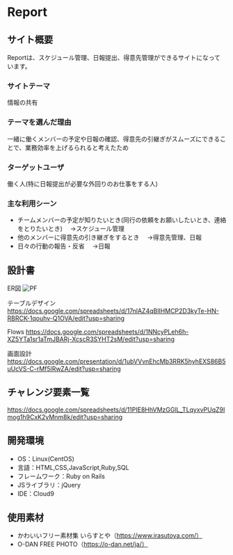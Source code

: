 # Report

## サイト概要
Reportは、スケジュール管理、日報提出、得意先管理ができるサイトになっています。

### サイトテーマ
情報の共有

### テーマを選んだ理由
一緒に働くメンバーの予定や日報の確認、得意先の引継ぎがスムーズにできることで、業務効率を上げるられると考えたため

### ターゲットユーザ
働く人(特に日報提出が必要な外回りのお仕事をする人)

### 主な利用シーン
- チームメンバーの予定が知りたいとき(同行の依頼をお願いしたいとき、連絡をとりたいとき)
　→スケジュール管理
- 他のメンバーに得意先の引き継ぎをするとき
　→得意先管理、日報
- 日々の行動の報告・反省
　→日報　

## 設計書
ER図
![PF](https://user-images.githubusercontent.com/78362676/116961565-a243c680-acde-11eb-8265-1688f6e68c1c.png)

テーブルデザイン
https://docs.google.com/spreadsheets/d/17nlAZ4qBlIHMCP2D3kyTe-HN-RBRCK-1qouhv-Q1OVA/edit?usp=sharing

Flows
https://docs.google.com/spreadsheets/d/1NNcyPLeh6h-XZ5YTa1sr1aTmJBARj-XcscR3SYHT2sM/edit?usp=sharing

画面設計
https://docs.google.com/presentation/d/1ubVVvnEhcMb3RRK5hyhEXS86B5uUcVS-C-rMf5lRwZA/edit?usp=sharing

## チャレンジ要素一覧
https://docs.google.com/spreadsheets/d/11PIE8HhVMzGGlL_TLqyxvPUqZ9Imog1h9CxK2yMnm8k/edit?usp=sharing

## 開発環境
- OS：Linux(CentOS)
- 言語：HTML,CSS,JavaScript,Ruby,SQL
- フレームワーク：Ruby on Rails
- JSライブラリ：jQuery
- IDE：Cloud9

## 使用素材
- かわいいフリー素材集 いらすとや（https://www.irasutoya.com/）
- O-DAN FREE PHOTO（https://o-dan.net/ja/）
